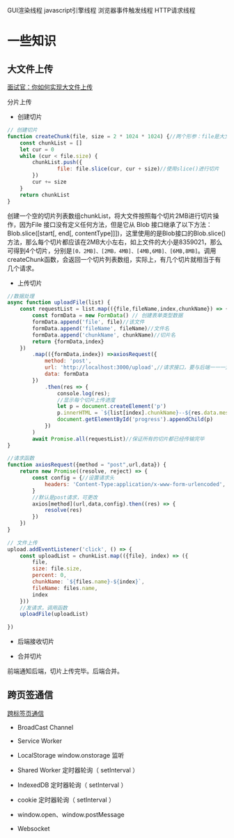 GUI渲染线程
javascript引擎线程
浏览器事件触发线程
HTTP请求线程

# 一些知识

## 大文件上传

[面试官：你如何实现大文件上传](https://juejin.cn/post/7177045936298786872)

分片上传

- 创建切片

```js
// 创建切片
function createChunk(file, size = 2 * 1024 * 1024) {//两个形参：file是大文件，size是切片的大小
    const chunkList = []
    let cur = 0
    while (cur < file.size) {
        chunkList.push({
                file: file.slice(cur, cur + size)//使用slice()进行切片
        })
        cur += size
    }
    return chunkList
}
```

创建一个空的切片列表数组chunkList，将大文件按照每个切片2MB进行切片操作，因为File 接口没有定义任何方法，但是它从 Blob 接口继承了以下方法：
Blob.slice([start[, end[, contentType]]])，这里使用的是Blob接口的Blob.slice()方法，那么每个切片都应该在2MB大小左右，如上文件的大小是8359021，那么可得到4个切片，分别是`[0，2MB]、[2MB，4MB]、[4MB,6MB]、[6MB,8MB]`。调用createChunk函数，会返回一个切片列表数组，实际上，有几个切片就相当于有几个请求。

- 上传切片

```js
//数据处理
async function uploadFile(list) {
    const requestList = list.map(({file,fileName,index,chunkName}) => {
        const formData = new FormData() // 创建表单类型数据
        formData.append('file', file)//该文件
        formData.append('fileName', fileName)//文件名
        formData.append('chunkName', chunkName)//切片名
        return {formData,index}
    })
        .map(({formData,index}) =>axiosRequest({
            method: 'post',
            url: 'http://localhost:3000/upload',//请求接口，要与后端一一一对应
            data: formData
        })
            .then(res => {
                console.log(res);
                //显示每个切片上传进度
                let p = document.createElement('p')
                p.innerHTML = `${list[index].chunkName}--${res.data.message}`
                document.getElementById('progress').appendChild(p)
            })
        )
        await Promise.all(requestList)//保证所有的切片都已经传输完毕
}
​
//请求函数
function axiosRequest({method = "post",url,data}) {
    return new Promise((resolve, reject) => {
        const config = {//设置请求头
            headers: 'Content-Type:application/x-www-form-urlencoded',
        }
        //默认是post请求，可更改
        axios[method](url,data,config).then((res) => {
            resolve(res)
        })
    })
}
​
// 文件上传
upload.addEventListener('click', () => {
    const uploadList = chunkList.map(({file}, index) => ({
        file,
        size: file.size,
        percent: 0,
        chunkName: `${files.name}-${index}`,
        fileName: files.name,
        index
    }))
    //发请求，调用函数
    uploadFile(uploadList)
​
})
```

- 后端接收切片

- 合并切片

前端通知后端，切片上传完毕。后端合并。

## 跨页签通信

[跨标签页通信](https://juejin.cn/post/7260415501170868284?searchId=202307281636107BCD678C2438D1C47D62#heading-3)

- BroadCast Channel

- Service Worker

- LocalStorage window.onstorage 监听

- Shared Worker 定时器轮询（ setInterval ）

- IndexedDB 定时器轮询（ setInterval ）

- cookie 定时器轮询（ setInterval ）

- window.open、window.postMessage

- Websocket
